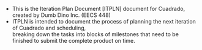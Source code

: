 - This is the Iteration Plan Document [ITPLN] document for Cuadrado, created by Dumb Dino Inc. (EECS 448)
- ITPLN is intended to document the process of planning the next iteration of Cuadrado and scheduling, <br />
breaking down the tasks into blocks of milestones that need to be finished to submit the complete product on time.
